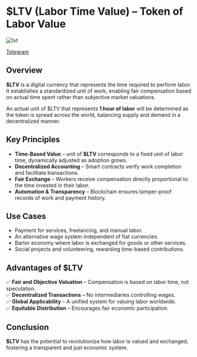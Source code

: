 # $LTV (Labor Time Value) – Token of Labor Value

![lvt](https://github.com/user-attachments/assets/85782687-ca88-4abb-b0ff-1295e5e3f04e)

[Telegram](https://t.me/ltv_crypto)

## Overview

**$LTV** is a digital currency that represents the time required to perform labor. It establishes a standardized unit of work, enabling fair compensation based on actual time spent rather than subjective market valuations.

An actual unit of $LTV that represents **1 hour of labor** will be determined as the token is spread across the world, balancing supply and demand in a decentralized manner.

## Key Principles

- **Time-Based Value** – unit of **$LTV** corresponds to a fixed unit of labor time, dynamically adjusted as adoption grows.
- **Decentralized Accounting** – Smart contracts verify work completion and facilitate transactions.
- **Fair Exchange** – Workers receive compensation directly proportional to the time invested in their labor.
- **Automation & Transparency** – Blockchain ensures tamper-proof records of work and payment history.

## Use Cases

- Payment for services, freelancing, and manual labor.
- An alternative wage system independent of fiat currencies.
- Barter economy where labor is exchanged for goods or other services.
- Social projects and volunteering, rewarding time-based contributions.

## Advantages of $LTV

✅ **Fair and Objective Valuation** – Compensation is based on labor time, not speculation.  
✅ **Decentralized Transactions** – No intermediaries controlling wages.  
✅ **Global Applicability** – A unified system for valuing labor worldwide.  
✅ **Equitable Distribution** – Encourages fair economic participation.

## Conclusion

**$LTV** has the potential to revolutionize how labor is valued and exchanged, fostering a transparent and just economic system.

